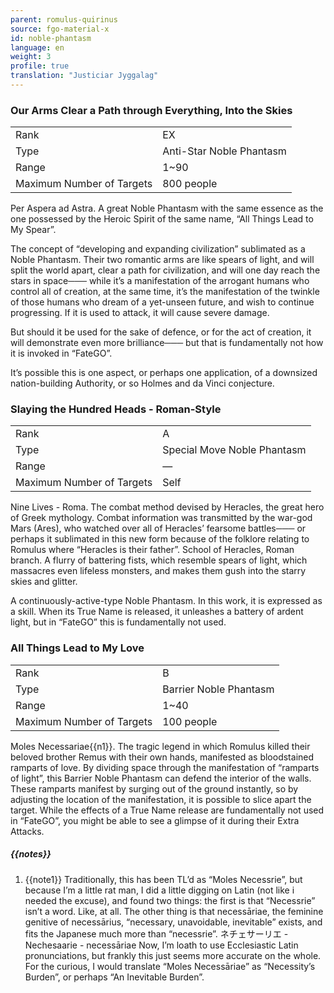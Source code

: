 ```yaml
---
parent: romulus-quirinus
source: fgo-material-x
id: noble-phantasm
language: en
weight: 3
profile: true
translation: "Justiciar Jyggalag"
---
```


### Our Arms Clear a Path through Everything, Into the Skies

<table>
  <tr><td>Rank</td><td>EX</td></tr>
  <tr><td>Type</td><td>Anti-Star Noble Phantasm</td></tr>
  <tr><td>Range</td><td>1~90</td></tr>
  <tr><td>Maximum Number of Targets</td><td>800 people</td></tr>
</table>

Per Aspera ad Astra.
A great Noble Phantasm with the same essence as the one possessed by the Heroic Spirit of the same name, “All Things Lead to My Spear”.

The concept of “developing and expanding civilization” sublimated as a Noble Phantasm.
Their two romantic arms are like spears of light, and will split the world apart, clear a path for civilization, and will one day reach the stars in space─── while it’s a manifestation of the arrogant humans who control all of creation, at the same time, it’s the manifestation of the twinkle of those humans who dream of a yet-unseen future, and wish to continue progressing.
If it is used to attack, it will cause severe damage.

But should it be used for the sake of defence, or for the act of creation, it will demonstrate even more brilliance─── but that is fundamentally not how it is invoked in “FateGO”.

It’s possible this is one aspect, or perhaps one application, of a downsized nation-building Authority, or so Holmes and da Vinci conjecture.

### Slaying the Hundred Heads - Roman-Style

<table>
  <tr><td>Rank</td><td>A</td></tr>
  <tr><td>Type</td><td>Special Move Noble Phantasm</td></tr>
  <tr><td>Range</td><td>—</td></tr>
  <tr><td>Maximum Number of Targets</td><td>Self</td></tr>
</table>

Nine Lives - Roma.
The combat method devised by Heracles, the great hero of Greek mythology. Combat information was transmitted by the war-god Mars (Ares), who watched over all of Heracles’ fearsome battles─── or perhaps it sublimated in this new form because of the folklore relating to Romulus where “Heracles is their father”.
School of Heracles, Roman branch.
A flurry of battering fists, which resemble spears of light, which massacres even lifeless monsters, and makes them gush into the starry skies and glitter.

A continuously-active-type Noble Phantasm.
In this work, it is expressed as a skill.
When its True Name is released, it unleashes a battery of ardent light, but in “FateGO” this is fundamentally not used.

### All Things Lead to My Love

<table>
  <tr><td>Rank</td><td>B</td></tr>
  <tr><td>Type</td><td>Barrier Noble Phantasm</td></tr>
  <tr><td>Range</td><td>1~40</td></tr>
  <tr><td>Maximum Number of Targets</td><td>100 people</td></tr>
</table>

Moles Necessariae{{n1}}.
The tragic legend in which Romulus killed their beloved brother Remus with their own hands, manifested as bloodstained ramparts of love.
By dividing space through the manifestation of “ramparts of light”, this Barrier Noble Phantasm can defend the interior of the walls. These ramparts manifest by surging out of the ground instantly, so by adjusting the location of the manifestation, it is possible to slice apart the target.
While the effects of a True Name release are fundamentally not used in “FateGO”, you might be able to see a glimpse of it during their Extra Attacks.

##### {{notes}}

1. {{note1}} Traditionally, this has been TL’d as “Moles Necessrie”, but because I’m a little rat man, I did a little digging on Latin (not like i needed the excuse), and found two things: the first is that “Necessrie” isn’t a word. Like, at all. The other thing is that necessāriae, the feminine genitive of necessārius, “necessary, unavoidable, inevitable” exists, and fits the Japanese much more than “necessrie”.
ネチェサーリエ - Nechesaarie - necessāriae
Now, I’m loath to use Ecclesiastic Latin pronunciations, but frankly this just seems more accurate on the whole.
For the curious, I would translate “Moles Necessāriae” as “Necessity’s Burden”, or perhaps “An Inevitable Burden”.

